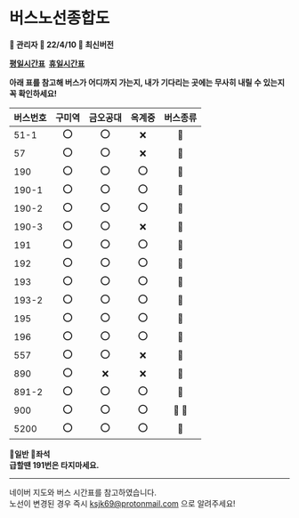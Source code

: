 # 버스노선종합도

**🐠 관리자 📆 22/4/10 📰 최신버전**
 
**[평일시간표](https://kumoh42.com/ExternalPage/bus/img/1.png)&nbsp;
[휴일시간표](https://kumoh42.com/ExternalPage/bus/img/2.png)**

**아래 표를 참고해 버스가 어디까지 가는지, 내가 기다리는 곳에는 무사히 내릴 수 있는지 꼭 확인하세요!**

버스번호|구미역|금오공대|옥계중|버스종류
|:---|:---:|:---:|:---:|:---:|
51-1|⭕|⭕|❌|🚌
57|⭕|⭕|❌|🚌
190|⭕|⭕|⭕|🚌
190-1|⭕|⭕|⭕|🚌
190-2|⭕|⭕|⭕|🚌
190-3|⭕|⭕|❌|🚌
191|⭕|⭕|⭕|🚌
192|⭕|⭕|⭕|🚌
193|⭕|⭕|⭕|🚎
193-2|⭕|⭕|⭕|🚌
195|⭕|⭕|⭕|🚌
196|⭕|⭕|⭕|🚎
557|⭕|⭕|❌|🚎
890|⭕|❌|❌|🚎
891-2|⭕|⭕|⭕|🚎
900|⭕|⭕|⭕|🚌 🚎
5200|⭕|⭕|⭕|🚎

**🚌일반 🚎좌석  
급할땐 191번은 타지마세요.**

---

네이버 지도와 버스 시간표를 참고하였습니다.  
노선이 변경된 경우 즉시 ksjk69@protonmail.com 으로 알려주세요!  
